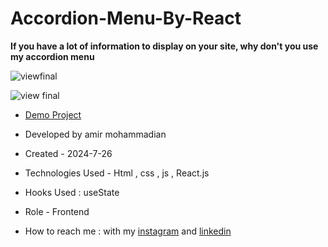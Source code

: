 # Accordion-Menu-By-React

**If you have a lot of information to display on your site, why don't you use my accordion menu**

![viewfinal](https://user-images.githubusercontent.com/109727844/204102879-086fee63-9bda-43b2-a1aa-49879c3f2d39.jpg)

![view final](https://user-images.githubusercontent.com/109727844/204102930-fac80657-4d16-4816-b476-a88e984abefe.jpg)

- [Demo Project](https://pouria-farahani-developer.github.io/Accordion-Menu-By-React/)

- Developed by amir mohammadian

- Created - 2024-7-26

- Technologies Used - Html , css , js , React.js

- Hooks Used : useState 

- Role - Frontend

- How to reach me : with my [instagram](https://www.instagram.com/amirmohammadian.web) and [linkedin](https://www.linkedin.com/in/pouria-farahani-developer)
